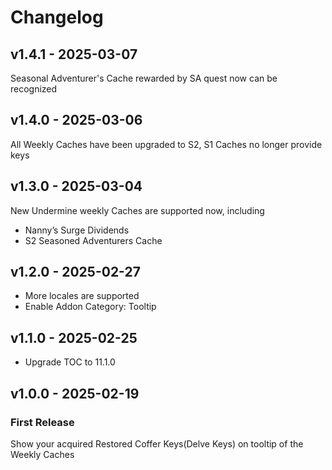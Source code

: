 # Changelog

## v1.4.1 - 2025-03-07

Seasonal Adventurer's Cache rewarded by SA quest now can be recognized

## v1.4.0 - 2025-03-06

All Weekly Caches have been upgraded to S2, S1 Caches no longer provide keys

## v1.3.0 - 2025-03-04

New Undermine weekly Caches are supported now, including
- Nanny’s Surge Dividends
- S2 Seasoned Adventurers Cache

## v1.2.0 - 2025-02-27

- More locales are supported
- Enable Addon Category: Tooltip

## v1.1.0 - 2025-02-25

- Upgrade TOC to 11.1.0

## v1.0.0 - 2025-02-19

### First Release

Show your acquired Restored Coffer Keys(Delve Keys) on tooltip of the Weekly Caches
